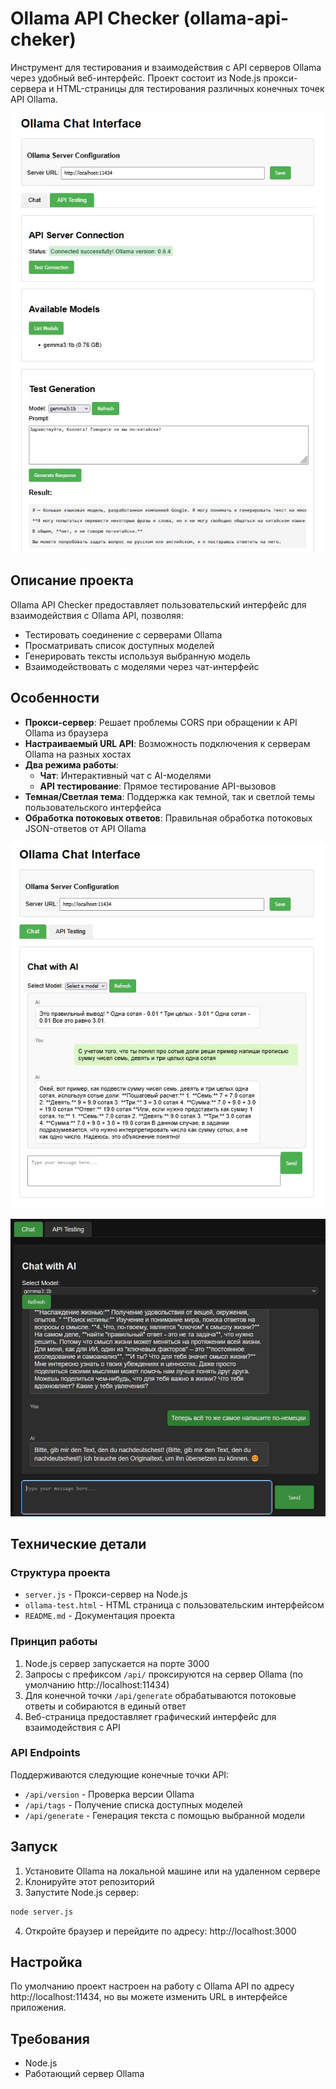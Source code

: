# Ollama API Checker (ollama-api-cheker)

Инструмент для тестирования и взаимодействия с API серверов Ollama через удобный веб-интерфейс. Проект состоит из Node.js прокси-сервера и HTML-страницы для тестирования различных конечных точек API Ollama.

![Интерфейс Ollama API Checker](pic01.jpg)

## Описание проекта

Ollama API Checker предоставляет пользовательский интерфейс для взаимодействия с Ollama API, позволяя:

- Тестировать соединение с серверами Ollama
- Просматривать список доступных моделей
- Генерировать тексты используя выбранную модель
- Взаимодействовать с моделями через чат-интерфейс

## Особенности

- **Прокси-сервер**: Решает проблемы CORS при обращении к API Ollama из браузера
- **Настраиваемый URL API**: Возможность подключения к серверам Ollama на разных хостах
- **Два режима работы**:
  - **Чат**: Интерактивный чат с AI-моделями
  - **API тестирование**: Прямое тестирование API-вызовов
- **Темная/Светлая тема**: Поддержка как темной, так и светлой темы пользовательского интерфейса
- **Обработка потоковых ответов**: Правильная обработка потоковых JSON-ответов от API Ollama

![Демонстрация чат-интерфейса с моделью](pic02.jpg)

![Интерфейс с темной темой](pic03.jpg)

## Технические детали

### Структура проекта

- `server.js` - Прокси-сервер на Node.js
- `ollama-test.html` - HTML страница с пользовательским интерфейсом
- `README.md` - Документация проекта

### Принцип работы

1. Node.js сервер запускается на порте 3000
2. Запросы с префиксом `/api/` проксируются на сервер Ollama (по умолчанию http://localhost:11434)
3. Для конечной точки `/api/generate` обрабатываются потоковые ответы и собираются в единый ответ
4. Веб-страница предоставляет графический интерфейс для взаимодействия с API

### API Endpoints

Поддерживаются следующие конечные точки API:
- `/api/version` - Проверка версии Ollama
- `/api/tags` - Получение списка доступных моделей
- `/api/generate` - Генерация текста с помощью выбранной модели

## Запуск

1. Установите Ollama на локальной машине или на удаленном сервере
2. Клонируйте этот репозиторий
3. Запустите Node.js сервер:
```bash
node server.js
```
4. Откройте браузер и перейдите по адресу: http://localhost:3000

## Настройка

По умолчанию проект настроен на работу с Ollama API по адресу http://localhost:11434, но вы можете изменить URL в интерфейсе приложения.

## Требования

- Node.js
- Работающий сервер Ollama
